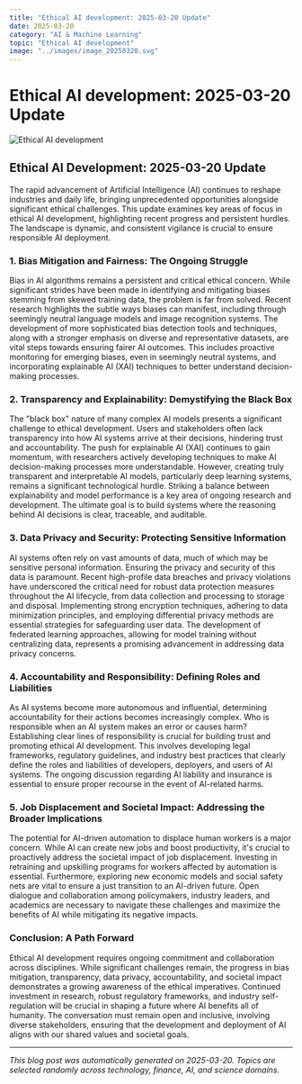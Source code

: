 ```yaml
---
title: "Ethical AI development: 2025-03-20 Update"
date: 2025-03-20
category: "AI & Machine Learning"
topic: "Ethical AI development"
image: "../images/image_20250320.svg"
---
```


# Ethical AI development: 2025-03-20 Update

![Ethical AI development](../images/image_20250320.svg)

## Ethical AI Development: 2025-03-20 Update

The rapid advancement of Artificial Intelligence (AI) continues to reshape industries and daily life, bringing unprecedented opportunities alongside significant ethical challenges.  This update examines key areas of focus in ethical AI development, highlighting recent progress and persistent hurdles. The landscape is dynamic, and consistent vigilance is crucial to ensure responsible AI deployment.


### 1. Bias Mitigation and Fairness: The Ongoing Struggle

Bias in AI algorithms remains a persistent and critical ethical concern.  While significant strides have been made in identifying and mitigating biases stemming from skewed training data, the problem is far from solved.  Recent research highlights the subtle ways biases can manifest, including through seemingly neutral language models and image recognition systems.  The development of more sophisticated bias detection tools and techniques, along with a stronger emphasis on diverse and representative datasets, are vital steps towards ensuring fairer AI outcomes. This includes proactive monitoring for emerging biases, even in seemingly neutral systems, and incorporating explainable AI (XAI) techniques to better understand decision-making processes.


### 2. Transparency and Explainability: Demystifying the Black Box

The "black box" nature of many complex AI models presents a significant challenge to ethical development.  Users and stakeholders often lack transparency into how AI systems arrive at their decisions, hindering trust and accountability.  The push for explainable AI (XAI) continues to gain momentum, with researchers actively developing techniques to make AI decision-making processes more understandable.  However, creating truly transparent and interpretable AI models, particularly deep learning systems, remains a significant technological hurdle.  Striking a balance between explainability and model performance is a key area of ongoing research and development.  The ultimate goal is to build systems where the reasoning behind AI decisions is clear, traceable, and auditable.


### 3. Data Privacy and Security: Protecting Sensitive Information

AI systems often rely on vast amounts of data, much of which may be sensitive personal information. Ensuring the privacy and security of this data is paramount.  Recent high-profile data breaches and privacy violations have underscored the critical need for robust data protection measures throughout the AI lifecycle, from data collection and processing to storage and disposal.  Implementing strong encryption techniques, adhering to data minimization principles, and employing differential privacy methods are essential strategies for safeguarding user data.  The development of federated learning approaches, allowing for model training without centralizing data, represents a promising advancement in addressing data privacy concerns.


### 4. Accountability and Responsibility: Defining Roles and Liabilities

As AI systems become more autonomous and influential, determining accountability for their actions becomes increasingly complex.  Who is responsible when an AI system makes an error or causes harm?  Establishing clear lines of responsibility is crucial for building trust and promoting ethical AI development. This involves developing legal frameworks, regulatory guidelines, and industry best practices that clearly define the roles and liabilities of developers, deployers, and users of AI systems.  The ongoing discussion regarding AI liability and insurance is essential to ensure proper recourse in the event of AI-related harms.


### 5. Job Displacement and Societal Impact: Addressing the Broader Implications

The potential for AI-driven automation to displace human workers is a major concern.  While AI can create new jobs and boost productivity, it's crucial to proactively address the societal impact of job displacement.  Investing in retraining and upskilling programs for workers affected by automation is essential.  Furthermore, exploring new economic models and social safety nets are vital to ensure a just transition to an AI-driven future.  Open dialogue and collaboration among policymakers, industry leaders, and academics are necessary to navigate these challenges and maximize the benefits of AI while mitigating its negative impacts.


### Conclusion: A Path Forward

Ethical AI development requires ongoing commitment and collaboration across disciplines.  While significant challenges remain, the progress in bias mitigation, transparency, data privacy, accountability, and societal impact demonstrates a growing awareness of the ethical imperatives.  Continued investment in research, robust regulatory frameworks, and industry self-regulation will be crucial in shaping a future where AI benefits all of humanity.  The conversation must remain open and inclusive, involving diverse stakeholders, ensuring that the development and deployment of AI aligns with our shared values and societal goals.


---
*This blog post was automatically generated on 2025-03-20. Topics are selected randomly across technology, finance, AI, and science domains.*
